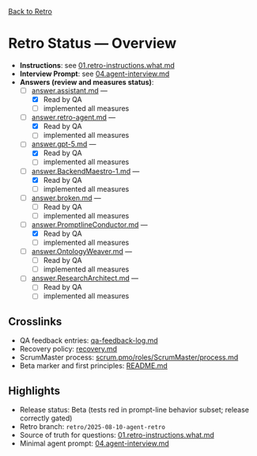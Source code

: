 <!--
SPDX-License-Identifier: AGPL-3.0-only + AI-GPL-Addendum
Copyright (c) 2025 The Web4Articles Authors
Copyleft: See AGPLv3 (./LICENSE) and AI-GPL Addendum (./AI-GPL.md)
Backlinks: /LICENSE , /AI-GPL.md
Use of `scrum.pmo` roles/process docs with AI is subject to AI-GPL copyleft unless dual-licensed.
-->

[Back to Retro](../)

# Retro Status — Overview

- **Instructions**: see [01.retro-instructions.what.md](./01.retro-instructions.what.md)
- **Interview Prompt**: see [04.agent-interview.md](./04.agent-interview.md)
- **Answers (review and measures status)**:
  - [ ] [answer.assistant.md](./answer.assistant.md) — 
    - [x] Read by QA
    - [ ] implemented all measures
  - [ ] [answer.retro-agent.md](./answer.retro-agent.md) — 
    - [x] Read by QA
    - [ ] implemented all measures
  - [ ] [answer.gpt-5.md](./answer.gpt-5.md) — 
    - [x] Read by QA
    - [ ] implemented all measures
  - [ ] [answer.BackendMaestro-1.md](./answer.BackendMaestro-1.md) — 
    - [x] Read by QA
    - [ ] implemented all measures
  - [ ] [answer.broken.md](./answer.broken.md) — 
    - [ ] Read by QA
    - [ ] implemented all measures
  - [ ] [answer.PromptlineConductor.md](./answer.PromptlineConductor.md) — 
    - [x] Read by QA
    - [ ] implemented all measures
  - [ ] [answer.OntologyWeaver.md](./answer.OntologyWeaver.md) — 
    - [ ] Read by QA
    - [ ] implemented all measures
  - [ ] [answer.ResearchArchitect.md](./answer.ResearchArchitect.md) — 
    - [ ] Read by QA
    - [ ] implemented all measures

## Crosslinks
- QA feedback entries: [qa-feedback-log.md](../../../../qa-feedback-log.md)
- Recovery policy: [recovery.md](../../../../recovery.md)
- ScrumMaster process: [scrum.pmo/roles/ScrumMaster/process.md](../../../roles/ScrumMaster/process.md)
- Beta marker and first principles: [README.md](../../../../README.md)

## Highlights
- Release status: Beta (tests red in prompt-line behavior subset; release correctly gated)
- Retro branch: `retro/2025-08-10-agent-retro`
- Source of truth for questions: [01.retro-instructions.what.md](./01.retro-instructions.what.md)
- Minimal agent prompt: [04.agent-interview.md](./04.agent-interview.md)


